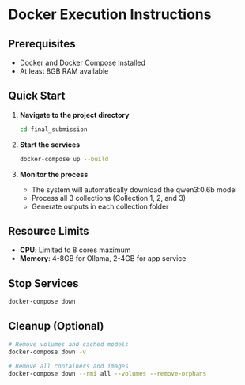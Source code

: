 # Docker Execution Instructions

## Prerequisites
- Docker and Docker Compose installed
- At least 8GB RAM available

## Quick Start

1. **Navigate to the project directory**
   ```bash
   cd final_submission
   ```

2. **Start the services**
   ```bash
   docker-compose up --build
   ```

3. **Monitor the process**
   - The system will automatically download the qwen3:0.6b model
   - Process all 3 collections (Collection 1, 2, and 3)
   - Generate outputs in each collection folder

## Resource Limits
- **CPU**: Limited to 8 cores maximum
- **Memory**: 4-8GB for Ollama, 2-4GB for app service

## Stop Services
```bash
docker-compose down
```

## Cleanup (Optional)
```bash
# Remove volumes and cached models
docker-compose down -v

# Remove all containers and images
docker-compose down --rmi all --volumes --remove-orphans
``` 
